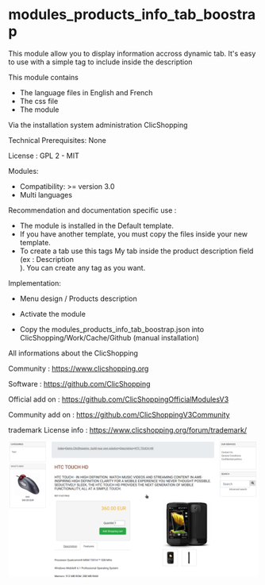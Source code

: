 # modules_products_info_tab_boostrap

This module allow you to display information accross dynamic tab. It's easy to use with a simple tag to include inside the description

This module contains

- The language files in English and French
- The css file 
- The module
  

Via the installation system administration ClicShopping

Technical Prerequisites: None

License : GPL 2 - MIT

Modules:

- Compatibility: >= version 3.0
- Multi languages

Recommendation and documentation specific use :
- The module is installed in the Default template.
- If you have another template, you must copy the files inside your new template.
- To create a tab use this tags <tabcatalog>My tab</tabcatalog> inside the product description field (ex : <tabcatalog>Description</tabcatalog><br />). You can create any tag as you want.

Implementation:

- Menu design / Products description
- Activate the module

- Copy the modules_products_info_tab_boostrap.json into ClicShopping/Work/Cache/Github (manual installation)

 All informations about the ClicShopping

 Community : https://www.clicshopping.org

 Software : https://github.com/ClicShopping

 Official add on : https://github.com/ClicShoppingOfficialModulesV3

 Community add on : https://github.com/ClicShoppingV3Community

 trademark License info : https://www.clicshopping.org/forum/trademark/ 

![image](https://github.com/ClicShoppingV3Community/modules_products_info_tab_boostrap/blob/master/ModuleInfosJson/image.png)


